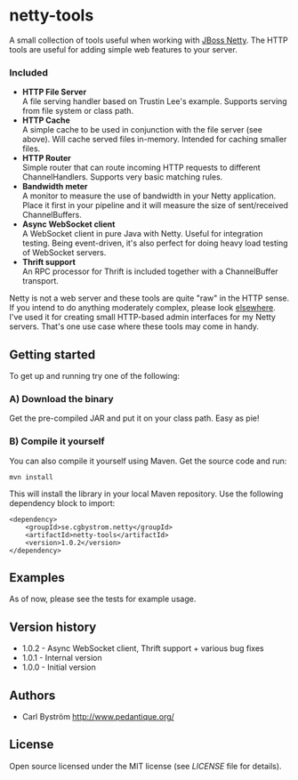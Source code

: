 netty-tools
============

A small collection of tools useful when working with [JBoss Netty](http://www.jboss.org/netty).
The HTTP tools are useful for adding simple web features to your server.

### Included
* **HTTP File Server**<br>
 A file serving handler based on Trustin Lee's example. Supports serving from file system or class path.
* **HTTP Cache**<br>
A simple cache to be used in conjunction with the file server (see above). Will cache served files in-memory. Intended for caching smaller files.
* **HTTP Router**<br>
Simple router that can route incoming HTTP requests to different ChannelHandlers.
Supports very basic matching rules.
* **Bandwidth meter**<br>
A monitor to measure the use of bandwidth in your Netty application. Place it first in your pipeline and it will measure the size of sent/received ChannelBuffers.
* **Async WebSocket client**<br>
A WebSocket client in pure Java with Netty. Useful for integration testing. Being event-driven, it's also perfect for doing heavy load testing of WebSocket servers.
* **Thrift support**<br>
An RPC processor for Thrift is included together with a ChannelBuffer transport.

Netty is not a web server and these tools are quite "raw" in the HTTP sense. If you intend to do anything moderately complex, please look [elsewhere](http://jetty.codehaus.org/jetty/).
I've used it for creating small HTTP-based admin interfaces for my Netty servers. That's one use case where these tools may come in handy.

Getting started
----------
To get up and running try one of the following:
### A) Download the binary
Get the pre-compiled JAR and put it on your class path. Easy as pie!
### B) Compile it yourself
You can also compile it yourself using Maven. Get the source code and run:

    mvn install

This will install the library in your local Maven repository.
Use the following dependency block to import:

    <dependency>
        <groupId>se.cgbystrom.netty</groupId>
        <artifactId>netty-tools</artifactId>
        <version>1.0.2</version>
    </dependency>

## Examples
As of now, please see the tests for example usage.

## Version history
* 1.0.2 - Async WebSocket client, Thrift support + various bug fixes
* 1.0.1 - Internal version
* 1.0.0 - Initial version

## Authors

- Carl Bystr&ouml;m <http://www.pedantique.org/>

## License

Open source licensed under the MIT license (see _LICENSE_ file for details).
